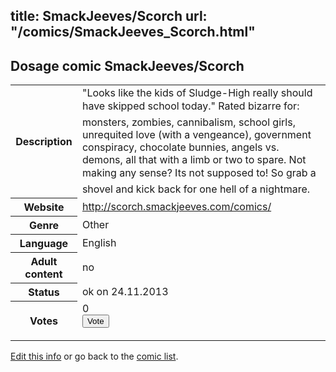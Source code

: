 title: SmackJeeves/Scorch
url: "/comics/SmackJeeves_Scorch.html"
---
Dosage comic SmackJeeves/Scorch
-----------------------------------------

<p id="msg"></p>
<script type="text/javascript">
if (window.location.search === '?edit_info_mail=sent_ok') {
  var elem = document.getElementById("msg");
  elem.innerHTML = 'Edited information sucessfully sent for review, which is usually done daily. Thanks!';
  elem.className = 'ok';
}
</script>
<table class="comicinfo">
<tr>
<th>Description</th><td>&quot;Looks like the kids of Sludge-High really should have skipped school today.&quot; Rated bizarre for: monsters, zombies, cannibalism, school girls, unrequited love (with a vengeance), government conspiracy, chocolate bunnies, angels vs. demons, all that with a limb or two to spare. Not making any sense? Its not supposed to! So grab a shovel and kick back for one hell of a nightmare.</td>
</tr>
<tr>
<th>Website</th><td><a href="http://scorch.smackjeeves.com/comics/">http://scorch.smackjeeves.com/comics/</a></td>
</tr>
<tr>
<th>Genre</th><td>Other</td>
</tr>
<tr>
<th>Language</th><td>English</td>
</tr>
<tr>
<th>Adult content</th><td>no</td>
</tr>
<tr>
<th>Status</th><td>ok on 24.11.2013</td>
</tr>
<tr>
<th>Votes</th><td>0
<form action="http://gaecounter.appspot.com/count/" method="POST">
<input name="name" type="hidden" value="SmackJeeves_Scorch"/>
<input name="uid" type="hidden" id="voteuid" value=""/>
<input type="submit" value="Vote"/>
</form>
</td>
</tr>
</table>
<script type="text/javascript">
var ua = navigator.userAgent;
document.getElementById("voteuid").value = ua.replace(/[^a-zA-Z0-9\._:]/g , "_");;
</script>

[Edit this info](SmackJeeves_Scorch_edit.html) or go back to the [comic list](../comic-index.html).
